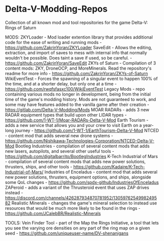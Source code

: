 # Delta-V-Modding-Repos
Collection of all known mod and tool repositories for the game Delta-V: Rings of Saturn

MODS:
ZKYLoader - Mod loader extention library that provides additional code for the ease of writing and running mods - https://github.com/ZakrinYoran/ZKYLoader
SaveEdit - Allows the editing, extraction, and import of saves to mess with internal info that normally wouldn't be possible. Does taint a save if used, so be careful. - https://github.com/ZakrinYoran/SaveEdit
ZKYs of Saturn - Compilation of 3 content mods: ZKY, DroneOCP, and MoreMinerals. Read the repository's readme for more info - https://github.com/ZakrinYoran/ZKYs-of-Saturn
WikiEventTest - Forces the spawning of a singular event to happen 100% of the time, and at a shorter delay, but only one at a time - https://github.com/rwqfsfasxc100/WikiEventTest
Legacy Mods - repo containing various mods no longer in development, being from the initial time of the game's modding history. Mods are not guaranteed to work, and some may have features added to the vanilla game after their creation - https://gitlab.com/Delta-V-Modding/Mods
MOAR RADARs - adds 3 new RADAR equipment types that build upon other LIDAR types - https://github.com/1-WT-1/Moar-RADARs-Delta-V-Mod
Earth Tourism - adds a new service that allows you and your crew to visit Earth on a year-long journey - https://github.com/1-WT-1/EarthTourism-Delta-V-Mod
NTCED - content mod that adds several new drone systems - https://github.com/Nishikawa-Technologies-Corporation/NTCED-Delta-V-Mod
Bootleg Industries - compilation of several content mods that adds new lasers, autopilots, and several other useful tools - https://github.com/digitalbarrito/BootlegIndustries
K-Tech Industrial of Mars - compilation of several content mods that adds new power solutions, thrusters, ships, and other tools - https://github.com/Kadaire/K-Tech-Industrial-of-Mars/
Industries of Enceladus - content mod that adds several new power solutions, thrusters, equipment options, and ships, alongside some QoL changes - https://github.com/spdx-github/IndustriesOfEnceladus
ZAPeroid - adds a variant of the Thrusteroid event that uses ZAP drives instead - https://discord.com/channels/426287934870781952/1305976254998249582
Realistic Minerals - changes the game's mineral selection to instead use resources that would be much more likely to be found in the rings - https://github.com/JCalebBR/Realistic-Minerals

TOOLS:
Vein Finder Tool - part of the Map the Rings Initiative, a tool that lets you see the varying ore densities on any part of the ring map on a given seed - https://github.com/uniqueuser-name/DV-shenanigans
